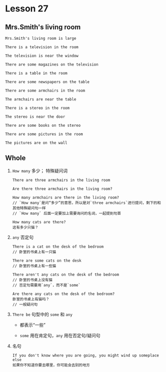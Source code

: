 # Lesson 27

## Mrs.Smith's living room

```
Mrs.Smith's living room is large

There is a television in the room

The television is near the window

There are some magazines on the television

There is a table in the room

There are some newspapers on the table

There are some armchairs in the room

The armchairs are near the table

There is a stereo in the room

The stereo is near the door

There are some books on the stereo

There are some pictures in the room

The pictures are on the wall
```

## Whole

1. `How many` 多少； 特殊疑问词

   ```
   There are three armchairs in the living room

   Are there three armchairs in the living room?

   How many armchairs are there in the living room?
   // `How many`是问“多少”的意思，所以是对`three armchairs`进行提问，剩下的和其他特殊疑问句一样
   // `How many` 后面一定要加上需要询问的名词，一起提到句首

   How many cats are there?
   这有多少只猫？
   ```

2. `any` 否定句

   ```
   There is a cat on the desk of the bedroom
   // 卧室的书桌上有一只猫

   There are some cats on the desk
   // 卧室的书桌上有一些猫

   There aren't any cats on the desk of the bedroom
   // 卧室的书桌上没有猫
   // 否定句需要用`any`，而不是`some`

   Are there any cats on the desk of the bedroom?
   卧室的书桌上有猫吗？
   // 一般疑问句

   ```

3. `There be` 句型中的 `some` 和 `any`

   - 都表示“一些”

   - `some` 用在肯定句，`any` 用在否定句/疑问句

4. 名句

   ```
   If you don't know where you are going, you might wind up someplace else
   如果你不知道你要去哪里，你可能会去别的地方
   ```
